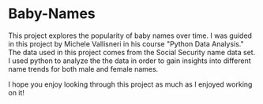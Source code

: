 # Baby-Names

This project explores the popularity of baby names over time.
I was guided in this project by Michele Vallisneri in his course "Python Data Analysis." 
The data used in this project comes from the Social Security name data set.    
I used python to analyze the the data in order to gain insights into different name trends for both male and female names. 

I hope you enjoy looking through this project as much as I enjoyed working on it!
